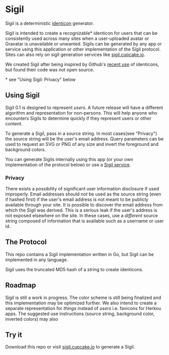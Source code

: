 # Sigil

Sigil is a deterministic [identicon](https://en.wikipedia.org/wiki/Identicon) generator. 

Sigil is intended to create a recognizable* identicon for users that can be consistently used across many sites when a user-uploaded avatar or Gravatar is unavailable or unwanted. Sigils can be generated by any app or service using this application or other implementation of the Sigil protocol. Sites can also rely on sigil generation services like [sigil.cupcake.io](https://sigil.cupcake.io). 

We created Sigil after being inspired by Github's [recent use](https://github.com/blog/1586-identicons) of identicons, but found their code was not open source. 

\* see "Using Sigil: Privacy" below

## Using Sigil

Sigil 0.1 is designed to represent _users_. A future release will have a different algorithm and representation for non-persons. This will help anyone who encounters Sigils to determine quickly if they represent users or other content.

To generate a Sigil, pass in a source string. In most cases(see "Privacy") the source string will be the user's email address. Query parameters can be used to request an SVG or PNG of any size and invert the foreground and background colors. 

You can generate Sigils internally using this app (or your own implementation of the protocol below) or use a [Sigil service](https://sigil.cupcake.io).

### Privacy 

There exists a possibility of significant user information disclosure if used improperly. Email addresses should *not* be used as the source string (even if hashed first) if the user's email address is not meant to be publicly available through your site. It is possible to discover the email address from which the Sigil was derived. This is a serious leak if the user's address is not exposed elsewhere on the site. In these cases, use a *different* source string composed of information that is available such as a username or user id. 

## The Protocol

This repo contains a Sigil implementation written in Go, but Sigil can be implemented in any language.

Sigil uses the truncated MD5 hash of a string to create identicons. 

## Roadmap

Sigil is still a work in progress. The color scheme is still being finalized and this implementation may be optimized further. We also intend to create a separate representation for _things_ instead of _users_ i.e. favicons for Herkou apps. The suggested use instructions (source string, background color, inverted colors) may also 

## Try it

Download this repo or visit [sigil.cupcake.io](https://sigil.cupcake.io) to generate a Sigil.